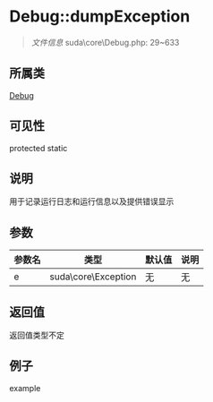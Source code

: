 # Debug::dumpException

> *文件信息* suda\core\Debug.php: 29~633
## 所属类 

[Debug](../Debug.md)

## 可见性

  protected  static
## 说明

用于记录运行日志和运行信息以及提供错误显示

## 参数

 
| 参数名 | 类型 | 默认值 | 说明 |
|--------|-----|-------|-------|
 | e |  suda\core\Exception | 无 | 无 |
## 返回值
返回值类型不定
## 例子

example
